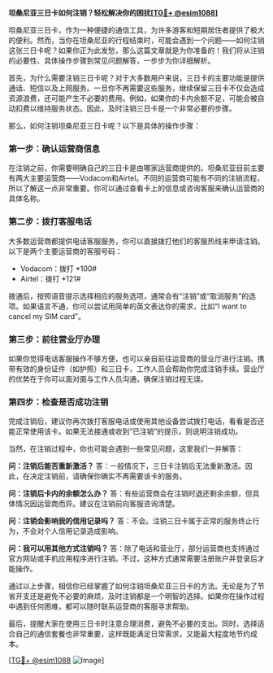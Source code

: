 **坦桑尼亚三日卡如何注销？轻松解决你的困扰[[TG💪+ @esim1088](https://t.me/s/esim1088)]**

坦桑尼亚三日卡，作为一种便捷的通信工具，为许多游客和短期居住者提供了极大的便利。然而，当你在坦桑尼亚的行程结束时，可能会遇到一个问题——如何注销这张三日卡呢？如果你正为此发愁，那么这篇文章就是为你准备的！我们将从注销的必要性、具体操作步骤到常见问题解答，一步步为你详细解析。

首先，为什么需要注销三日卡呢？对于大多数用户来说，三日卡的主要功能是提供通话、短信以及上网服务。一旦你不再需要这些服务，继续保留三日卡不仅会造成资源浪费，还可能产生不必要的费用。例如，如果你的卡内余额不足，可能会被自动扣费以维持服务状态。因此，及时注销三日卡是一个非常必要的步骤。

那么，如何注销坦桑尼亚三日卡呢？以下是具体的操作步骤：

### **第一步：确认运营商信息**
在注销之前，你需要明确自己的三日卡是由哪家运营商提供的。坦桑尼亚目前主要有两大主要运营商——Vodacom和Airtel。不同的运营商可能有不同的注销流程，所以了解这一点非常重要。你可以通过查看卡上的信息或咨询客服来确认运营商的具体名称。

### **第二步：拨打客服电话**
大多数运营商都提供电话客服服务，你可以直接拨打他们的客服热线来申请注销。以下是两个主要运营商的客服号码：
- Vodacom：拨打 *100#
- Airtel：拨打 *121#

拨通后，按照语音提示选择相应的服务选项，通常会有“注销”或“取消服务”的选项。如果语言不通，你可以尝试用简单的英文表达你的需求，比如“I want to cancel my SIM card”。

### **第三步：前往营业厅办理**
如果你觉得电话客服操作不够方便，也可以亲自前往运营商的营业厅进行注销。携带有效的身份证件（如护照）和三日卡，工作人员会帮助你完成注销手续。营业厅的优势在于你可以面对面与工作人员沟通，确保注销过程无误。

### **第四步：检查是否成功注销**
完成注销后，建议你再次拨打客服电话或使用其他设备尝试拨打电话，看看是否还能正常使用该卡。如果无法接通或收到“已注销”的提示，则说明注销成功。

当然，在注销过程中，你也可能会遇到一些常见问题，这里我们一并解答：

**问：注销后能否重新激活？**
答：一般情况下，三日卡注销后无法重新激活。因此，在决定注销前，请确保你确实不再需要该卡的服务。

**问：注销后卡内的余额怎么办？**
答：有些运营商会在注销时退还剩余余额，但具体情况因运营商而异。建议在注销前向客服咨询清楚。

**问：注销会影响我的信用记录吗？**
答：不会。注销三日卡属于正常的服务终止行为，不会对个人信用记录造成影响。

**问：我可以用其他方式注销吗？**
答：除了电话和营业厅，部分运营商也支持通过官方网站或手机应用程序进行注销。不过，这种方式通常需要注册账户并登录后才能操作。

通过以上步骤，相信你已经掌握了如何注销坦桑尼亚三日卡的方法。无论是为了节省开支还是避免不必要的麻烦，及时注销都是一个明智的选择。如果你在操作过程中遇到任何困难，都可以随时联系运营商的客服寻求帮助。

最后，提醒大家在使用三日卡时注意合理消费，避免不必要的支出。同时，选择适合自己的通信套餐也非常重要，这样既能满足日常需求，又能最大程度地节约成本。

[[TG💪+ @esim1088](https://t.me/s/esim1088) ![Image](https://i.postimg.cc/4NQfJmqS/Snipaste-2025-05-13-00-14-12.png)]
